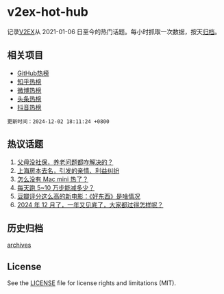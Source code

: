 # v2ex-hot-hub

 记录[V2EX](https://www.v2ex.com/)从 2021-01-06 日至今的热门话题。每小时抓取一次数据，按天[归档](archives)。
 
 ## 相关项目

- [GitHub热榜](https://github.com/lonnyzhang423/github-hot-hub)
- [知乎热榜](https://github.com/lonnyzhang423/zhihu-hot-hub)
- [微博热榜](https://github.com/lonnyzhang423/weibo-hot-hub)
- [头条热榜](https://github.com/lonnyzhang423/toutiao-hot-hub)
- [抖音热榜](https://github.com/lonnyzhang423/douyin-hot-hub)


 `更新时间：2024-12-02 18:11:24 +0800`

## 热议话题

1. [父母没社保，养老问题都咋解决的？](https://www.v2ex.com/t/1094208)
1. [上海房本去名，引发的亲情、利益纠纷](https://www.v2ex.com/t/1094261)
1. [怎么没有 Mac mini 热了？](https://www.v2ex.com/t/1094280)
1. [每天跑 5~10 万步能减多少？](https://www.v2ex.com/t/1094331)
1. [豆瓣评分这么高的新电影：《好东西》是啥情况](https://www.v2ex.com/t/1094151)
1. [2024 年 12 月了，一年又见底了，大家都过得怎样呢？](https://www.v2ex.com/t/1094197)

## 历史归档

[archives](archives)

## License

See the [LICENSE](LICENSE) file for license rights and limitations (MIT).
